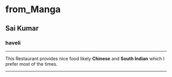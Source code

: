 # from_Manga
## Sai Kumar
### haveli
___________
This Restaurant provides nice food likely **Chinese** and **South Indian** which I prefer most of the times.

---
### 
